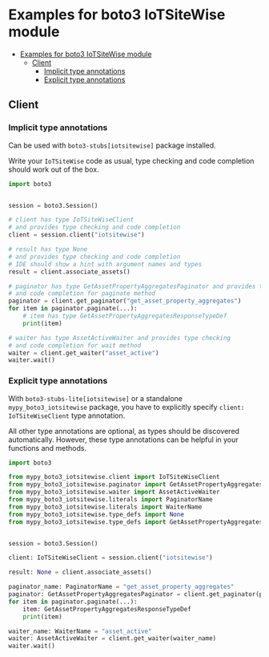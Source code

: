 <a id="examples-for-boto3-iotsitewise-module"></a>

# Examples for boto3 IoTSiteWise module

- [Examples for boto3 IoTSiteWise module](#examples-for-boto3-iotsitewise-module)
  - [Client](#client)
    - [Implicit type annotations](#implicit-type-annotations)
    - [Explicit type annotations](#explicit-type-annotations)

<a id="client"></a>

## Client

<a id="implicit-type-annotations"></a>

### Implicit type annotations

Can be used with `boto3-stubs[iotsitewise]` package installed.

Write your `IoTSiteWise` code as usual, type checking and code completion
should work out of the box.

```python
import boto3


session = boto3.Session()

# client has type IoTSiteWiseClient
# and provides type checking and code completion
client = session.client("iotsitewise")

# result has type None
# and provides type checking and code completion
# IDE should show a hint with argument names and types
result = client.associate_assets()

# paginator has type GetAssetPropertyAggregatesPaginator and provides type checking
# and code completion for paginate method
paginator = client.get_paginator("get_asset_property_aggregates")
for item in paginator.paginate(...):
    # item has type GetAssetPropertyAggregatesResponseTypeDef
    print(item)

# waiter has type AssetActiveWaiter and provides type checking
# and code completion for wait method
waiter = client.get_waiter("asset_active")
waiter.wait()
```

<a id="explicit-type-annotations"></a>

### Explicit type annotations

With `boto3-stubs-lite[iotsitewise]` or a standalone `mypy_boto3_iotsitewise`
package, you have to explicitly specify `client: IoTSiteWiseClient` type
annotation.

All other type annotations are optional, as types should be discovered
automatically. However, these type annotations can be helpful in your functions
and methods.

```python
import boto3

from mypy_boto3_iotsitewise.client import IoTSiteWiseClient
from mypy_boto3_iotsitewise.paginator import GetAssetPropertyAggregatesPaginator
from mypy_boto3_iotsitewise.waiter import AssetActiveWaiter
from mypy_boto3_iotsitewise.literals import PaginatorName
from mypy_boto3_iotsitewise.literals import WaiterName
from mypy_boto3_iotsitewise.type_defs import None
from mypy_boto3_iotsitewise.type_defs import GetAssetPropertyAggregatesResponseTypeDef


session = boto3.Session()

client: IoTSiteWiseClient = session.client("iotsitewise")

result: None = client.associate_assets()

paginator_name: PaginatorName = "get_asset_property_aggregates"
paginator: GetAssetPropertyAggregatesPaginator = client.get_paginator(paginator_name)
for item in paginator.paginate(...):
    item: GetAssetPropertyAggregatesResponseTypeDef
    print(item)

waiter_name: WaiterName = "asset_active"
waiter: AssetActiveWaiter = client.get_waiter(waiter_name)
waiter.wait()
```
